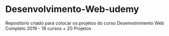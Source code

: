# Desenvolvimento-Web-udemy


Repositório criado para colocar os projetos do curso Desenvolvimento Web Completo 2019 - 19 cursos + 20 Projetos 
